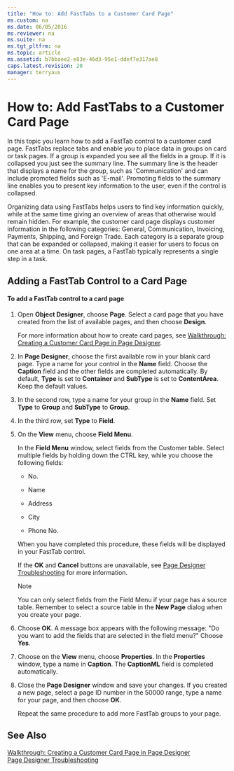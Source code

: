 ```yaml
---
title: "How to: Add FastTabs to a Customer Card Page"
ms.custom: na
ms.date: 06/05/2016
ms.reviewer: na
ms.suite: na
ms.tgt_pltfrm: na
ms.topic: article
ms.assetid: b7bbaee2-e83e-46d3-95e1-ddef7e317ae8
caps.latest.revision: 20
manager: terryaus
---
```

# How to: Add FastTabs to a Customer Card Page
In this topic you learn how to add a FastTab control to a customer card page. FastTabs replace tabs and enable you to place data in groups on card or task pages. If a group is expanded you see all the fields in a group. If it is collapsed you just see the summary line. The summary line is the header that displays a name for the group, such as 'Communication' and can include promoted fields such as 'E\-mail'. Promoting fields to the summary line enables you to present key information to the user, even if the control is collapsed.  
  
 Organizing data using FastTabs helps users to find key information quickly, while at the same time giving an overview of areas that otherwise would remain hidden. For example, the customer card page displays customer information in the following categories: General, Communication, Invoicing, Payments, Shipping, and Foreign Trade. Each category is a separate group that can be expanded or collapsed, making it easier for users to focus on one area at a time. On task pages, a FastTab typically represents a single step in a task.  
  
## Adding a FastTab Control to a Card Page  
  
#### To add a FastTab control to a card page  
  
1.  Open **Object Designer**, choose **Page**. Select a card page that you have created from the list of available pages, and then choose **Design**.  
  
     For more information about how to create card pages, see [Walkthrough: Creating a Customer Card Page in Page Designer](../Topic/Walkthrough:%20Creating%20a%20Customer%20Card%20Page%20in%20Page%20Designer.md).  
  
2.  In **Page Designer**, choose the first available row in your blank card page. Type a name for your control in the **Name** field. Choose the **Caption** field and the other fields are completed automatically. By default, **Type** is set to **Container** and **SubType** is set to **ContentArea**. Keep the default values.  
  
3.  In the second row, type a name for your group in the **Name** field. Set **Type** to **Group** and **SubType** to **Group**.  
  
4.  In the third row, set **Type** to **Field**.  
  
5.  On the **View** menu, choose **Field Menu**.  
  
     In the **Field Menu** window, select fields from the Customer table. Select multiple fields by holding down the CTRL key, while you choose the following fields:  
  
    -   No.  
  
    -   Name  
  
    -   Address  
  
    -   City  
  
    -   Phone No.  
  
     When you have completed this procedure, these fields will be displayed in your FastTab control.  
  
     If the **OK** and **Cancel** buttons are unavailable, see [Page Designer Troubleshooting](Page-Designer-Troubleshooting.md) for more information.  
  
    > [!NOTE]  
    >  You can only select fields from the Field Menu if your page has a source table. Remember to select a source table in the **New Page** dialog when you create your page.  
  
6.  Choose **OK**. A message box appears with the following message: "Do you want to add the fields that are selected in the field menu?" Choose **Yes**.  
  
7.  Choose on the **View** menu, choose **Properties**. In the **Properties** window, type a name in **Caption**. The **CaptionML** field is completed automatically.  
  
8.  Close the **Page Designer** window and save your changes. If you created a new page, select a page ID number in the 50000 range, type a name for your page, and then choose **OK**.  
  
     Repeat the same procedure to add more FastTab groups to your page.  
  
## See Also  
 [Walkthrough: Creating a Customer Card Page in Page Designer](../Topic/Walkthrough:%20Creating%20a%20Customer%20Card%20Page%20in%20Page%20Designer.md)   
 [Page Designer Troubleshooting](Page-Designer-Troubleshooting.md)